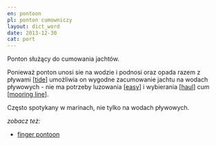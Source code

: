 ```yaml
---
en: pontoon
pl: ponton cumowniczy
layout: dict_word
date: 2013-12-30
cat: port
---
```


Ponton służący do cumowania jachtów.  

Ponieważ ponton unosi sie na wodzie i podnosi oraz opada razem z pływami [[tide](/dict/tide.html)] 
umożliwia on wygodne zacumowanie jachtu na wodach pływowych - nie ma potrzeby luzowania [[easy](/dict/easy.html)] 
i wybierania [[haul](/dict/haul.html)] cum [[mooring line](/dict/mooring-line.html)].  

Często spotykany w marinach, nie tylko na wodach pływowych.

*zobacz też:*

* [finger pontoon](/dict/finger-pontoon.html)